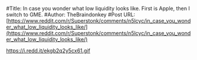 #Title: In case you wonder what low liquidity looks like. First is Apple, then I switch to GME.
#Author: TheBraindonkey
#Post URL: [https://www.reddit.com/r/Superstonk/comments/n5lcyc/in_case_you_wonder_what_low_liquidity_looks_like/](https://www.reddit.com/r/Superstonk/comments/n5lcyc/in_case_you_wonder_what_low_liquidity_looks_like/)


https://i.redd.it/ekgb2q2y5cx61.gif